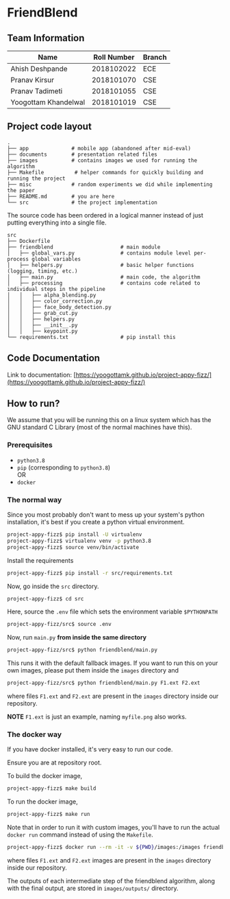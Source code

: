 # FriendBlend

## Team Information
| Name | Roll Number| Branch |
| --- | --- | --- |
| Ahish Deshpande | 2018102022 | ECE |
| Pranav Kirsur | 2018101070 | CSE |
| Pranav Tadimeti | 2018101055 | CSE |
| Yoogottam Khandelwal | 2018101019 | CSE |

## Project code layout
```
.
├── app              # mobile app (abandoned after mid-eval)
├── documents        # presentation related files
├── images           # contains images we used for running the algorithm
├── Makefile          # helper commands for quickly building and running the project
├── misc             # random experiments we did while implementing the paper
├── README.md        # you are here
└── src              # the project implementation
```

The source code has been ordered in a logical manner instead of just putting everything into a single file.
```
src
├── Dockerfile
├── friendblend                      # main module
│   ├── global_vars.py               # contains module level per-process global variables
│   ├── helpers.py                   # basic helper functions (logging, timing, etc.)
│   ├── main.py                      # main code, the algorithm
│   ├── processing                   # contains code related to individual steps in the pipeline
│   │   ├── alpha_blending.py
│   │   ├── color_correction.py
│   │   ├── face_body_detection.py
│   │   ├── grab_cut.py
│   │   ├── helpers.py
│   │   ├── __init__.py
│   │   ├── keypoint.py
└── requirements.txt                 # pip install this
```

## Code Documentation
Link to documentation: [https://yoogottamk.github.io/project-appy-fizz/](https://yoogottamk.github.io/project-appy-fizz/)

## How to run?
We assume that you will be running this on a linux system which has the GNU standard C Library (most of the normal machines have this).

### Prerequisites
 - `python3.8`
 - `pip` (corresponding to `python3.8`)  
OR  
 - `docker`

### The normal way
Since you most probably don't want to mess up your system's python installation, it's best if you create a python virtual environment.

```sh
project-appy-fizz$ pip install -U virtualenv
project-appy-fizz$ virtualenv venv -p python3.8
project-appy-fizz$ source venv/bin/activate
```

Install the requirements
```sh
project-appy-fizz$ pip install -r src/requirements.txt
```

Now, go inside the `src` directory.
```sh
project-appy-fizz$ cd src
```

Here, source the `.env` file which sets the environment variable `$PYTHONPATH`
```sh
project-appy-fizz/src$ source .env
```

Now, run `main.py` **from inside the same directory**
```sh
project-appy-fizz/src$ python friendblend/main.py
```
This runs it with the default fallback images. If you want to run this on your own images, please put them inside the `images` directory and

```sh
project-appy-fizz/src$ python friendblend/main.py F1.ext F2.ext
```
where files `F1.ext` and `F2.ext` are present in the `images` directory inside our repository.

**NOTE** `F1.ext` is just an example, naming `myfile.png` also works.

### The docker way
If you have docker installed, it's very easy to run our code.

Ensure you are at repository root.

To build the docker image,
```sh
project-appy-fizz$ make build
```

To run the docker image,
```sh
project-appy-fizz$ make run
```

Note that in order to run it with custom images, you'll have to run the actual `docker run` command instead of using the `Makefile`.

```sh
project-appy-fizz$ docker run --rm -it -v ${PWD}/images:/images friendblend F1.ext F2.ext
```

where files `F1.ext` and `F2.ext` images are present in the `images` directory inside our repository.

The outputs of each intermediate step of the friendblend algorithm, along with the final output, are stored in `images/outputs/` directory.
